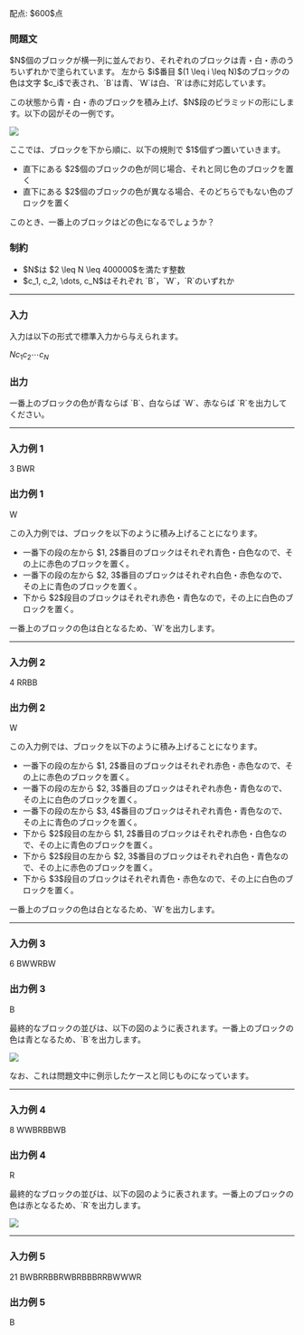 
<div>

<span>

<span>

<p>
配点: $600$点
</p>

<div>

<section>

### **問題文**

<p>
$N$個のブロックが横一列に並んでおり、それぞれのブロックは青・白・赤のうちいずれかで塗られています。
左から $i$番目 $(1 \leq i \leq N)$のブロックの色は文字 $c_i$で表され、`B`は青、`W`は白、`R`は赤に対応しています。
</p>

<p>
この状態から青・白・赤のブロックを積み上げ、$N$段のピラミッドの形にします。以下の図がその一例です。
</p>

<div>

<img src="https://img.atcoder.jp/arc117/92dfa6597ada13a2682a8c41e06d799e.png">

</img>

<p>

</p>

</div>

<p>
ここでは、ブロックを下から順に、以下の規則で $1$個ずつ置いていきます。
</p>

<ul>

<li>
直下にある $2$個のブロックの色が同じ場合、それと同じ色のブロックを置く
</li>

<li>
直下にある $2$個のブロックの色が異なる場合、そのどちらでもない色のブロックを置く
</li>

</ul>

<p>
このとき、一番上のブロックはどの色になるでしょうか？
</p>

</section>

</div>

<div>

<section>

### **制約**

<ul>

<li>
$N$は $2 \leq N \leq 400000$を満たす整数
</li>

<li>
$c_1, c_2, \dots, c_N$はそれぞれ `B`，`W`，`R`のいずれか
</li>

</ul>

</section>

</div>

---

<div>

<div>

<section>

### **入力**

<p>
入力は以下の形式で標準入力から与えられます。
</p>

<div>

$N$$c_1$$c_2$$\cdots$$c_N$
</div>

</section>

</div>

<div>

<section>

### **出力**

<p>
一番上のブロックの色が青ならば `B`、白ならば `W`、赤ならば `R`を出力してください。
</p>

</section>

</div>

</div>

---

<div>

<section>

### **入力例 1**

<div>

3
BWR

</div>

</section>

</div>

<div>

<section>

### **出力例 1**

<div>

W

</div>

<p>
この入力例では、ブロックを以下のように積み上げることになります。
</p>

<ul>

<li>
一番下の段の左から $1, 2$番目のブロックはそれぞれ青色・白色なので、その上に赤色のブロックを置く。
</li>

<li>
一番下の段の左から $2, 3$番目のブロックはそれぞれ白色・赤色なので、その上に青色のブロックを置く。
</li>

<li>
下から $2$段目のブロックはそれぞれ赤色・青色なので，その上に白色のブロックを置く。
</li>

</ul>

<p>
一番上のブロックの色は白となるため、`W`を出力します。
</p>

</section>

</div>

---

<div>

<section>

### **入力例 2**

<div>

4
RRBB

</div>

</section>

</div>

<div>

<section>

### **出力例 2**

<div>

W

</div>

<p>
この入力例では、ブロックを以下のように積み上げることになります。
</p>

<ul>

<li>
一番下の段の左から $1, 2$番目のブロックはそれぞれ赤色・赤色なので、その上に赤色のブロックを置く。
</li>

<li>
一番下の段の左から $2, 3$番目のブロックはそれぞれ赤色・青色なので、その上に白色のブロックを置く。
</li>

<li>
一番下の段の左から $3, 4$番目のブロックはそれぞれ青色・青色なので、その上に青色のブロックを置く。
</li>

<li>
下から $2$段目の左から $1, 2$番目のブロックはそれぞれ赤色・白色なので、その上に青色のブロックを置く。
</li>

<li>
下から $2$段目の左から $2, 3$番目のブロックはそれぞれ白色・青色なので、その上に赤色のブロックを置く。
</li>

<li>
下から $3$段目のブロックはそれぞれ青色・赤色なので、その上に白色のブロックを置く。
</li>

</ul>

<p>
一番上のブロックの色は白となるため、`W`を出力します。
</p>

</section>

</div>

---

<div>

<section>

### **入力例 3**

<div>

6
BWWRBW

</div>

</section>

</div>

<div>

<section>

### **出力例 3**

<div>

B

</div>

<p>
最終的なブロックの並びは、以下の図のように表されます。一番上のブロックの色は青となるため、`B`を出力します。
</p>

<p>

<img src="https://img.atcoder.jp/arc117/333af8ef18ae0a6ce966c46492cb07e6.png">

</img>

</p>

<p>
なお、これは問題文中に例示したケースと同じものになっています。
</p>

</section>

</div>

---

<div>

<section>

### **入力例 4**

<div>

8
WWBRBBWB

</div>

</section>

</div>

<div>

<section>

### **出力例 4**

<div>

R

</div>

<p>
最終的なブロックの並びは、以下の図のように表されます。一番上のブロックの色は赤となるため、`R`を出力します。
</p>

<p>

<img src="https://img.atcoder.jp/arc117/36a2a6777ac49fa0bb43440de385dced.png">

</img>

</p>

</section>

</div>

---

<div>

<section>

### **入力例 5**

<div>

21
BWBRRBBRWBRBBBRRBWWWR

</div>

</section>

</div>

<div>

<section>

### **出力例 5**

<div>

B

</div>

</section>

</div>

</span>

</span>

</div>
